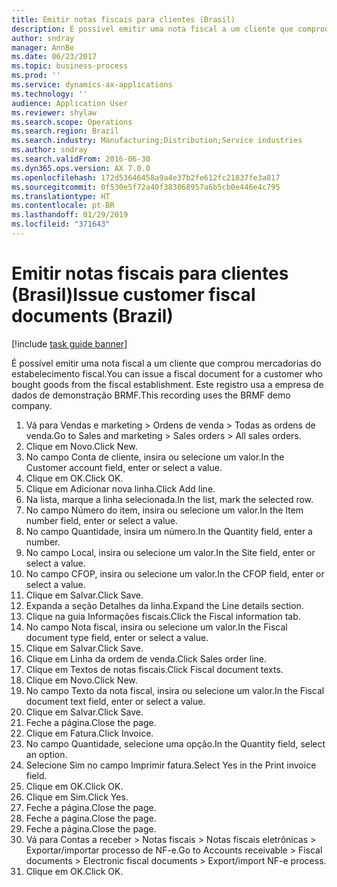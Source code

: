 ```yaml
---
title: Emitir notas fiscais para clientes (Brasil)
description: É possível emitir uma nota fiscal a um cliente que comprou mercadorias do estabelecimento fiscal.
author: sndray
manager: AnnBe
ms.date: 06/23/2017
ms.topic: business-process
ms.prod: ''
ms.service: dynamics-ax-applications
ms.technology: ''
audience: Application User
ms.reviewer: shylaw
ms.search.scope: Operations
ms.search.region: Brazil
ms.search.industry: Manufacturing;Distribution;Service industries
ms.author: sndray
ms.search.validFrom: 2016-06-30
ms.dyn365.ops.version: AX 7.0.0
ms.openlocfilehash: 172d53646458a9a4e37b2fe612fc21837fe3a817
ms.sourcegitcommit: 0f530e5f72a40f383868957a6b5cb0e446e4c795
ms.translationtype: HT
ms.contentlocale: pt-BR
ms.lasthandoff: 01/29/2019
ms.locfileid: "371643"
---
```

# <a name="issue-customer-fiscal-documents-brazil"></a><span data-ttu-id="e1d1d-103">Emitir notas fiscais para clientes (Brasil)</span><span class="sxs-lookup"><span data-stu-id="e1d1d-103">Issue customer fiscal documents (Brazil)</span></span>

[!include [task guide banner](../../includes/task-guide-banner.md)]

<span data-ttu-id="e1d1d-104">É possível emitir uma nota fiscal a um cliente que comprou mercadorias do estabelecimento fiscal.</span><span class="sxs-lookup"><span data-stu-id="e1d1d-104">You can issue a fiscal document for a customer who bought goods from the fiscal establishment.</span></span> <span data-ttu-id="e1d1d-105">Este registro usa a empresa de dados de demonstração BRMF.</span><span class="sxs-lookup"><span data-stu-id="e1d1d-105">This recording uses the BRMF demo company.</span></span>

1. <span data-ttu-id="e1d1d-106">Vá para Vendas e marketing > Ordens de venda > Todas as ordens de venda.</span><span class="sxs-lookup"><span data-stu-id="e1d1d-106">Go to Sales and marketing > Sales orders > All sales orders.</span></span>
2. <span data-ttu-id="e1d1d-107">Clique em Novo.</span><span class="sxs-lookup"><span data-stu-id="e1d1d-107">Click New.</span></span>
3. <span data-ttu-id="e1d1d-108">No campo Conta de cliente, insira ou selecione um valor.</span><span class="sxs-lookup"><span data-stu-id="e1d1d-108">In the Customer account field, enter or select a value.</span></span>
4. <span data-ttu-id="e1d1d-109">Clique em OK.</span><span class="sxs-lookup"><span data-stu-id="e1d1d-109">Click OK.</span></span>
5. <span data-ttu-id="e1d1d-110">Clique em Adicionar nova linha.</span><span class="sxs-lookup"><span data-stu-id="e1d1d-110">Click Add line.</span></span>
6. <span data-ttu-id="e1d1d-111">Na lista, marque a linha selecionada.</span><span class="sxs-lookup"><span data-stu-id="e1d1d-111">In the list, mark the selected row.</span></span>
7. <span data-ttu-id="e1d1d-112">No campo Número do item, insira ou selecione um valor.</span><span class="sxs-lookup"><span data-stu-id="e1d1d-112">In the Item number field, enter or select a value.</span></span>
8. <span data-ttu-id="e1d1d-113">No campo Quantidade, insira um número.</span><span class="sxs-lookup"><span data-stu-id="e1d1d-113">In the Quantity field, enter a number.</span></span>
9. <span data-ttu-id="e1d1d-114">No campo Local, insira ou selecione um valor.</span><span class="sxs-lookup"><span data-stu-id="e1d1d-114">In the Site field, enter or select a value.</span></span>
10. <span data-ttu-id="e1d1d-115">No campo CFOP, insira ou selecione um valor.</span><span class="sxs-lookup"><span data-stu-id="e1d1d-115">In the CFOP field, enter or select a value.</span></span>
11. <span data-ttu-id="e1d1d-116">Clique em Salvar.</span><span class="sxs-lookup"><span data-stu-id="e1d1d-116">Click Save.</span></span>
12. <span data-ttu-id="e1d1d-117">Expanda a seção Detalhes da linha.</span><span class="sxs-lookup"><span data-stu-id="e1d1d-117">Expand the Line details section.</span></span>
13. <span data-ttu-id="e1d1d-118">Clique na guia Informações fiscais.</span><span class="sxs-lookup"><span data-stu-id="e1d1d-118">Click the Fiscal information tab.</span></span>
14. <span data-ttu-id="e1d1d-119">No campo Nota fiscal, insira ou selecione um valor.</span><span class="sxs-lookup"><span data-stu-id="e1d1d-119">In the Fiscal document type field, enter or select a value.</span></span>
15. <span data-ttu-id="e1d1d-120">Clique em Salvar.</span><span class="sxs-lookup"><span data-stu-id="e1d1d-120">Click Save.</span></span>
16. <span data-ttu-id="e1d1d-121">Clique em Linha da ordem de venda.</span><span class="sxs-lookup"><span data-stu-id="e1d1d-121">Click Sales order line.</span></span>
17. <span data-ttu-id="e1d1d-122">Clique em Textos de notas fiscais.</span><span class="sxs-lookup"><span data-stu-id="e1d1d-122">Click Fiscal document texts.</span></span>
18. <span data-ttu-id="e1d1d-123">Clique em Novo.</span><span class="sxs-lookup"><span data-stu-id="e1d1d-123">Click New.</span></span>
19. <span data-ttu-id="e1d1d-124">No campo Texto da nota fiscal, insira ou selecione um valor.</span><span class="sxs-lookup"><span data-stu-id="e1d1d-124">In the Fiscal document text field, enter or select a value.</span></span>
20. <span data-ttu-id="e1d1d-125">Clique em Salvar.</span><span class="sxs-lookup"><span data-stu-id="e1d1d-125">Click Save.</span></span>
21. <span data-ttu-id="e1d1d-126">Feche a página.</span><span class="sxs-lookup"><span data-stu-id="e1d1d-126">Close the page.</span></span>
22. <span data-ttu-id="e1d1d-127">Clique em Fatura.</span><span class="sxs-lookup"><span data-stu-id="e1d1d-127">Click Invoice.</span></span>
23. <span data-ttu-id="e1d1d-128">No campo Quantidade, selecione uma opção.</span><span class="sxs-lookup"><span data-stu-id="e1d1d-128">In the Quantity field, select an option.</span></span>
24. <span data-ttu-id="e1d1d-129">Selecione Sim no campo Imprimir fatura.</span><span class="sxs-lookup"><span data-stu-id="e1d1d-129">Select Yes in the Print invoice field.</span></span>
25. <span data-ttu-id="e1d1d-130">Clique em OK.</span><span class="sxs-lookup"><span data-stu-id="e1d1d-130">Click OK.</span></span>
26. <span data-ttu-id="e1d1d-131">Clique em Sim.</span><span class="sxs-lookup"><span data-stu-id="e1d1d-131">Click Yes.</span></span>
27. <span data-ttu-id="e1d1d-132">Feche a página.</span><span class="sxs-lookup"><span data-stu-id="e1d1d-132">Close the page.</span></span>
28. <span data-ttu-id="e1d1d-133">Feche a página.</span><span class="sxs-lookup"><span data-stu-id="e1d1d-133">Close the page.</span></span>
29. <span data-ttu-id="e1d1d-134">Feche a página.</span><span class="sxs-lookup"><span data-stu-id="e1d1d-134">Close the page.</span></span>
30. <span data-ttu-id="e1d1d-135">Vá para Contas a receber > Notas fiscais > Notas fiscais eletrônicas > Exportar/importar processo de NF-e.</span><span class="sxs-lookup"><span data-stu-id="e1d1d-135">Go to Accounts receivable > Fiscal documents > Electronic fiscal documents > Export/import NF-e process.</span></span>
31. <span data-ttu-id="e1d1d-136">Clique em OK.</span><span class="sxs-lookup"><span data-stu-id="e1d1d-136">Click OK.</span></span>

